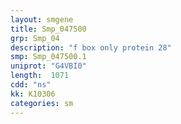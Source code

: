 ```yaml
---
layout: smgene
title: Smp_047500
grp: Smp_04
description: "f box only protein 28"
smp: Smp_047500.1
uniprot: "G4VBI0"
length:  1071
cdd: "ns"
kk: K10306
categories: sm
---
```

